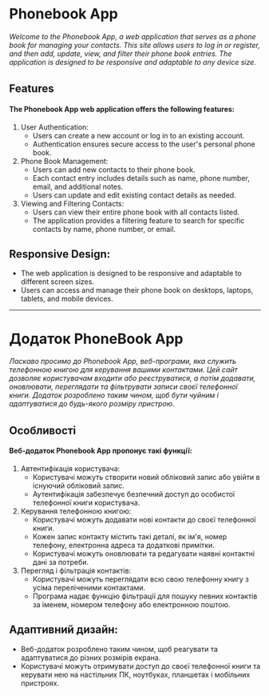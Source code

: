 # Phonebook App
###### Welcome to the Phonebook App, a web application that serves as a phone book for managing your contacts. This site allows users to log in or register, and then add, update, view, and filter their phone book entries. The application is designed to be responsive and adaptable to any device size.

## Features
#### The Phonebook App web application offers the following features:

1. User Authentication:
    - Users can create a new account or log in to an existing account.
    - Authentication ensures secure access to the user's personal phone book.
2. Phone Book Management:
    - Users can add new contacts to their phone book.
    - Each contact entry includes details such as name, phone number, email, and additional notes.
    - Users can update and edit existing contact details as needed.
3. Viewing and Filtering Contacts:
    - Users can view their entire phone book with all contacts listed.
    - The application provides a filtering feature to search for specific contacts by name, phone number, or email.

## Responsive Design:
- The web application is designed to be responsive and adaptable to different screen sizes.
- Users can access and manage their phone book on desktops, laptops, tablets, and mobile devices.
 
-----------------------------------------
# Додаток PhoneBook App
###### Ласкаво просимо до Phonebook App, веб-програми, яка служить телефонною книгою для керування вашими контактами. Цей сайт дозволяє користувачам входити або реєструватися, а потім додавати, оновлювати, переглядати та фільтрувати записи своєї телефонної книги. Додаток розроблено таким чином, щоб бути чуйним і адаптуватися до будь-якого розміру пристрою.

## Особливості
#### Веб-додаток Phonebook App пропонує такі функції:

1. Автентифікація користувача:
     - Користувачі можуть створити новий обліковий запис або увійти в існуючий обліковий запис.
     - Аутентифікація забезпечує безпечний доступ до особистої телефонної книги користувача.
2. Керування телефонною книгою:
     - Користувачі можуть додавати нові контакти до своєї телефонної книги.
     - Кожен запис контакту містить такі деталі, як ім'я, номер телефону, електронна адреса та додаткові примітки.
     - Користувачі можуть оновлювати та редагувати наявні контактні дані за потреби.
3. Перегляд і фільтрація контактів:
     - Користувачі можуть переглядати всю свою телефонну книгу з усіма переліченими контактами.
     - Програма надає функцію фільтрації для пошуку певних контактів за іменем, номером телефону або електронною поштою.

## Адаптивний дизайн:
- Веб-додаток розроблено таким чином, щоб реагувати та адаптуватися до різних розмірів екрана.
- Користувачі можуть отримувати доступ до своєї телефонної книги та керувати нею на настільних ПК, ноутбуках, планшетах і мобільних пристроях.
